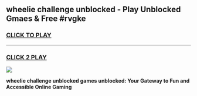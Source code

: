 
## wheelie challenge unblocked - Play Unblocked Gmaes & Free #rvgke
<h3>
<a href="https://news.freeplayer.one?title=wheelie_challenge_unblocked&ref=26F">CLICK TO PLAY</a></h3>
<hr>

<h3>
<a href="https://news.freeplayer.one?title=wheelie_challenge_unblocked&ref=26F">CLICK 2 PLAY</a>
  
</h3>

<a href="https://news.freeplayer.one?title=wheelie_challenge_unblocked&ref=26F/"><img src="https://clearcache.store/games.png"></a>


**wheelie challenge unblocked games unblocked: Your Gateway to Fun and Accessible Online Gaming**
